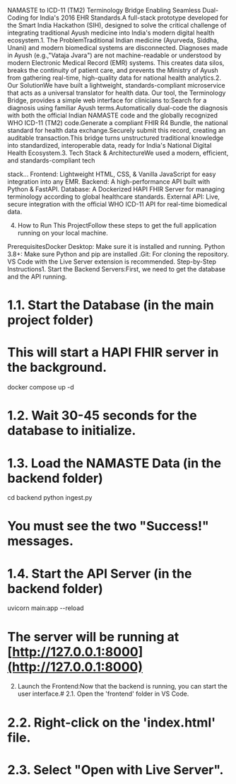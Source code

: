 NAMASTE to ICD-11 (TM2) Terminology Bridge Enabling Seamless Dual-Coding for India's 2016 EHR Standards.A full-stack prototype developed for the Smart India Hackathon (SIH), designed to solve the critical challenge of integrating traditional Ayush medicine into India's modern digital health ecosystem.1. The ProblemTraditional Indian medicine (Ayurveda, Siddha, Unani) and modern biomedical systems are disconnected. Diagnoses made in Ayush (e.g.,"Vataja Jvara") are not machine-readable or understood by modern Electronic Medical Record (EMR) systems. This creates data silos, breaks the continuity of patient care, and prevents the Ministry of Ayush from gathering real-time, high-quality data for national health analytics.2. Our SolutionWe have built a lightweight, standards-compliant microservice that acts as a universal translator for health data. Our tool, the Terminology Bridge, provides a simple web interface for clinicians to:Search for a diagnosis using familiar Ayush terms.Automatically dual-code the diagnosis with both the official Indian NAMASTE code and the globally recognized WHO ICD-11 (TM2) code.Generate a compliant FHIR R4 Bundle, the national standard for health data exchange.Securely submit this record, creating an auditable transaction.This bridge turns unstructured traditional knowledge into standardized, interoperable data, ready for India's National Digital Health Ecosystem.3. Tech Stack & ArchitectureWe used a modern, efficient, and standards-compliant tech

stack...
Frontend: Lightweight HTML, CSS, & Vanilla JavaScript for easy integration into any EMR.
Backend: A high-performance API built with Python & FastAPI.
Database: A Dockerized HAPI FHIR Server for managing terminology according to global healthcare standards.
External API: Live, secure integration with the official WHO ICD-11 API for real-time biomedical data.

4. How to Run This ProjectFollow these steps to get the full application running on your local machine.

PrerequisitesDocker Desktop: Make sure it is installed and running.
Python 3.8+: Make sure Python and pip are installed
.Git: For cloning the repository.
VS Code with the Live Server extension is recommended.
Step-by-Step Instructions1. 
Start the Backend Servers:First, we need to get the database and the API running.
# 1.1. Start the Database (in the main project folder)
# This will start a HAPI FHIR server in the background.
docker compose up -d

# 1.2. Wait 30-45 seconds for the database to initialize.

# 1.3. Load the NAMASTE Data (in the backend folder)
cd backend
python ingest.py 
# You must see the two "Success!" messages.

# 1.4. Start the API Server (in the backend folder)
uvicorn main:app --reload
# The server will be running at [http://127.0.0.1:8000](http://127.0.0.1:8000)
2. Launch the Frontend:Now that the backend is running, you can start the user interface.# 2.1. Open the 'frontend' folder in VS Code.

# 2.2. Right-click on the 'index.html' file.

# 2.3. Select "Open with Live Server".
